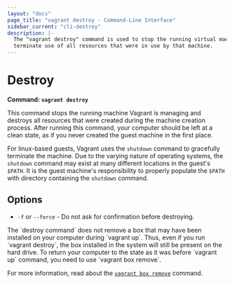 ```yaml
---
layout: "docs"
page_title: "vagrant destroy - Command-Line Interface"
sidebar_current: "cli-destroy"
description: |-
  The "vagrant destroy" command is used to stop the running virtual machine and
  terminate use of all resources that were in use by that machine.
---
```


# Destroy

**Command: `vagrant destroy`**

This command stops the running machine Vagrant is managing and
destroys all resources that were created during the machine creation process.
After running this command, your computer should be left at a clean state,
as if you never created the guest machine in the first place.

For linux-based guests, Vagrant uses the `shutdown` command to gracefully
terminate the machine. Due to the varying nature of operating systems, the
`shutdown` command may exist at many different locations in the guest's `$PATH`.
It is the guest machine's responsibility to properly populate the `$PATH` with
directory containing the `shutdown` command.

## Options

* `-f` or `--force` - Do not ask for confirmation before destroying.

<div class="alert alert-info">
  The `destroy command` does not remove a box that may have been installed on
  your computer during `vagrant up`. Thus, even if you run `vagrant destroy`,
  the box installed in the system will still be present on the hard drive. To
  return your computer to the state as it was before `vagrant up` command, you
  need to use `vagrant box remove`.

  For more information, read about the
  <a href="/docs/cli/box.html">`vagrant box remove`</a> command.
</div>
